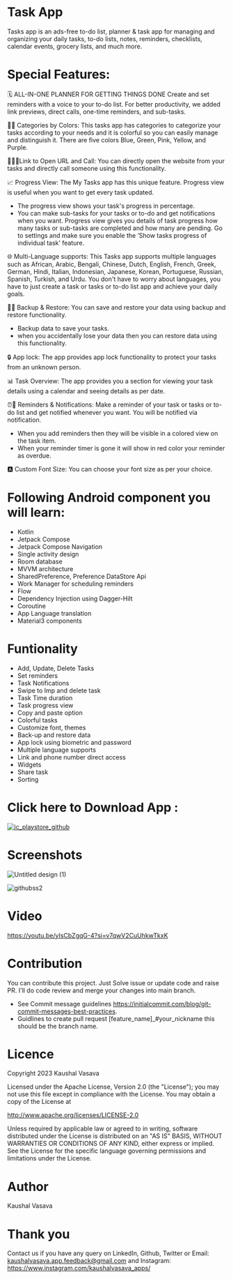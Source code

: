 # Task App
Tasks app is an ads-free to-do list, planner & task app for managing and organizing your daily tasks, to-do lists, notes, reminders, checklists, calendar events, grocery lists, and much more.

# Special Features:

🗓️ ALL-IN-ONE PLANNER FOR GETTING THINGS DONE
Create and set reminders with a voice to your to-do list.
For better productivity, we added link previews, direct calls, one-time reminders, and sub-tasks.

🌈📂 Categories by Colors:
This tasks app has categories to categorize your tasks according to your needs and it is colorful so you can easily manage and distinguish it. There are five colors Blue, Green, Pink, Yellow, and Purple.

🔗🌐📞Link to Open URL and Call:
You can directly open the website from your tasks and directly call someone using this functionality.

📈 Progress View:
The My Tasks app has this unique feature. Progress view is useful when you want to get every task updated.
- The progress view shows your task's progress in percentage.
- You can make sub-tasks for your tasks or to-do and get notifications when you want. Progress view gives you details of task progress how many tasks or sub-tasks are completed and how many are pending.
Go to settings and make sure you enable the ‘Show tasks progress of individual task’ feature.

🌐 Multi-Language supports:
This Tasks app supports multiple languages such as African, Arabic, Bengali, Chinese, Dutch, English, French, Greek, German, Hindi, Italian, Indonesian, Japanese, Korean, Portuguese, Russian, Spanish, Turkish, and Urdu.
You don't have to worry about languages, you have to just create a task or tasks or to-do list app and achieve your daily goals.

🔄🔁 Backup & Restore:
You can save and restore your data using backup and restore functionality.
- Backup data to save your tasks.
- when you accidentally lose your data then you can restore data using this functionality.

🔒 App lock:
The app provides app lock functionality to protect your tasks from an unknown person.

📊 Task Overview: 
The app provides you a section for viewing your task details using a calendar and seeing details as per date.

⏰🔔 Reminders & Notifications:
Make a reminder of your task or tasks or to-do list and get notified whenever you want. You will be notified via notification.
- When you add reminders then they will be visible in a colored view on the task item.
- When your reminder timer is gone it will show in red color your reminder as overdue.

🅰 Custom Font Size:
You can choose your font size as per your choice.

# Following Android component you will learn:
- Kotlin
- Jetpack Compose
- Jetpack Compose Navigation
- Single activity design
- Room database
- MVVM architecture
- SharedPreference, Preference DataStore Api
- Work Manager for scheduling reminders 
- Flow
- Dependency Injection using Dagger-Hilt
- Coroutine
- App Language translation
- Material3 components

# Funtionality
- Add, Update, Delete Tasks
- Set reminders
- Task Notifications
- Swipe to Imp and delete task
- Task Time duration
- Task progress view
- Copy and paste option
- Colorful tasks
- Customize font, themes
- Back-up and restore data
- App lock using biometric and password
- Multiple language supports
- Link and phone number direct access
- Widgets
- Share task
- Sorting 

# Click here to Download App :

[![ic_playstore_github](https://github.com/KaushalVasava/Tasks/assets/49050597/3613c84c-d948-404c-866b-070f3ccbd381)](https://play.google.com/store/apps/details?id=com.lahsuak.apps.tasks)


# Screenshots
![Untitled design (1)](https://github.com/KaushalVasava/Tasks/assets/49050597/1166b0c2-3977-4df2-8dd3-9979a6f454c6)

![githubss2](https://github.com/KaushalVasava/Tasks/assets/49050597/1bb0cff1-3cfe-43c0-b6bf-d70b7756ce42)

# Video
https://youtu.be/yIsCbZgqG-4?si=v7qwV2CuUhkwTkxK

# Contribution
You can contribute this project. Just Solve issue or update code and raise PR. I'll do code review and merge your changes into main branch.

- See Commit message guidelines https://initialcommit.com/blog/git-commit-messages-best-practices.
- Guidlines to create pull request [feature_name]_#your_nickname this should be the branch name.

# Licence
Copyright 2023 Kaushal Vasava

Licensed under the Apache License, Version 2.0 (the "License"); you may not use this file except in compliance with the License. You may obtain a copy of the License at

http://www.apache.org/licenses/LICENSE-2.0

Unless required by applicable law or agreed to in writing, software distributed under the License is distributed on an "AS IS" BASIS, WITHOUT WARRANTIES OR CONDITIONS OF ANY KIND, either express or implied. See the License for the specific language governing permissions and limitations under the License.

# Author
Kaushal Vasava

# Thank you
Contact us if you have any query on LinkedIn, Github, Twitter or
Email: kaushalvasava.app.feedback@gmail.com
and Instagram: https://www.instagram.com/kaushalvasava_apps/
